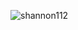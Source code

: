 <p align="left"> <img src="https://komarev.com/ghpvc/?username=shannon112&label=Profile%20views&color=0e75b6&style=flat" alt="shannon112" /> </p>

<!--
**shannon112/shannon112** is a ✨ _special_ ✨ repository because its `README.md` (this file) appears on your GitHub profile.

Here are some ideas to get you started:

- 🔭 I’m currently working on ...
- 🌱 I’m currently learning ...
- 👯 I’m looking to collaborate on ...
- 🤔 I’m looking for help with ...
- 💬 Ask me about ...
- 📫 How to reach me: ...
- 😄 Pronouns: ...
- ⚡ Fun fact: ...
-->

